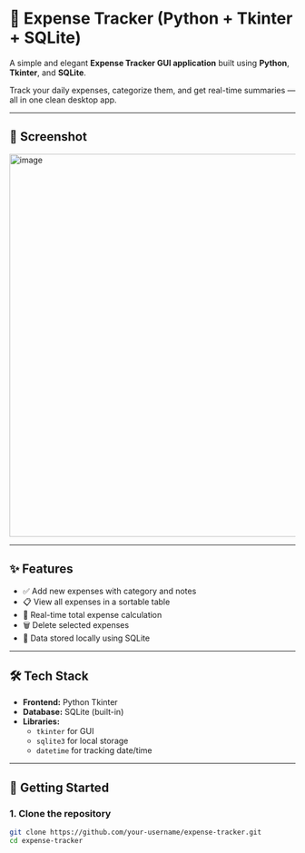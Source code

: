 # 💸 Expense Tracker (Python + Tkinter + SQLite)

A simple and elegant **Expense Tracker GUI application** built using **Python**, **Tkinter**, and **SQLite**.

Track your daily expenses, categorize them, and get real-time summaries — all in one clean desktop app.

---

## 📸 Screenshot

<img width="946" height="675" alt="image" src="https://github.com/user-attachments/assets/a77ee637-abe8-4d27-ae3e-8cb0668348ff" />


---

## ✨ Features

- ✅ Add new expenses with category and notes
- 📋 View all expenses in a sortable table
- 🧮 Real-time total expense calculation
- 🗑️ Delete selected expenses
- 💾 Data stored locally using SQLite

---

## 🛠 Tech Stack

- **Frontend:** Python Tkinter
- **Database:** SQLite (built-in)
- **Libraries:** 
  - `tkinter` for GUI
  - `sqlite3` for local storage
  - `datetime` for tracking date/time

---

## 🚀 Getting Started

### 1. Clone the repository

```bash
git clone https://github.com/your-username/expense-tracker.git
cd expense-tracker

